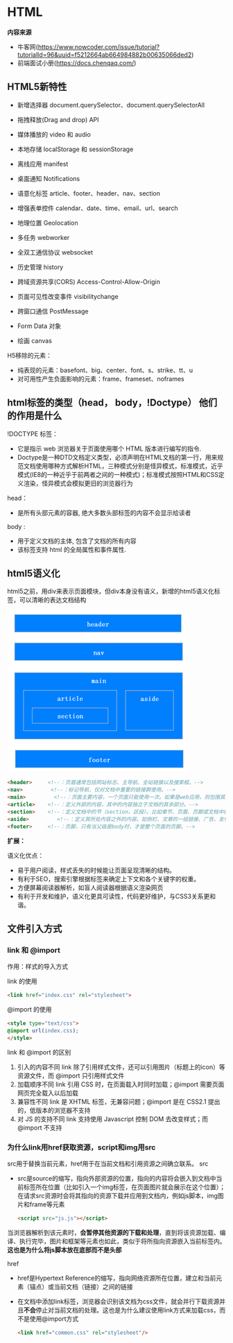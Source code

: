 # HTML

**内容来源**

+ 牛客网(https://www.nowcoder.com/issue/tutorial?tutorialId=96&uuid=f5212664ab664984882b00635066ded2)
+ 前端面试小册(https://docs.chenqaq.com/)

## HTML5新特性

+ 新增选择器 document.querySelector、document.querySelectorAll

+ 拖拽释放(Drag and drop) API

+ 媒体播放的 video 和 audio

+ 本地存储 localStorage 和 sessionStorage

+ 离线应用 manifest

+ 桌面通知 Notifications

+ 语意化标签 article、footer、header、nav、section

+ 增强表单控件 calendar、date、time、email、url、search

+ 地理位置 Geolocation

+ 多任务 webworker

+ 全双工通信协议 websocket

+ 历史管理 history

+ 跨域资源共享(CORS) Access-Control-Allow-Origin

+ 页面可见性改变事件 visibilitychange

+ 跨窗口通信 PostMessage

+ Form Data 对象

+ 绘画 canvas

H5移除的元素：

  - 纯表现的元素：basefont、big、center、font、s、strike、tt、u
  - 对可用性产生负面影响的元素：frame、frameset、noframes

## html标签的类型（head， body，!Doctype） 他们的作用是什么

!DOCTYPE 标签：

- 它是指示 web 浏览器关于页面使用哪个 HTML 版本进行编写的指令.
-  Doctype是一种DTD文档定义类型，必须声明在HTML文档的第一行，用来规范文档使用哪种方式解析HTML，三种模式分别是怪异模式，标准模式，近乎模式(IE8的一种近乎于前两者之间的一种模式)；标准模式按照HTML和CSS定义渲染，怪异模式会模拟更旧的浏览器行为 

head：

- 是所有头部元素的容器, 绝大多数头部标签的内容不会显示给读者

body :

- 用于定义文档的主体, 包含了文档的所有内容
- 该标签支持 html 的全局属性和事件属性.

## html5语义化

html5之前，用div来表示页面模块，但div本身没有语义，新增的html5语义化标签，可以清晰的表达文档结构

 ![html5语义化](image/html5语义化.png) 

```html
<header>     <!--：页眉通常包括网站标志、主导航、全站链接以及搜索框。-->
<nav>         <!--：标记导航，仅对文档中重要的链接群使用。-->
<main>         <!--：页面主要内容，一个页面只能使用一次。如果是web应用，则包围其主要功能。-->
<article>    <!--：定义外部的内容，其中的内容独立于文档的其余部分。-->
<section>    <!--：定义文档中的节（section、区段）。比如章节、页眉、页脚或文档中的其他部分。-->
<aside>         <!--：定义其所处内容之外的内容。如侧栏、文章的一组链接、广告、友情链接、相关产品列表等。-->
<footer>     <!--：页脚，只有当父级是body时，才是整个页面的页脚。-->
```

**扩展：**

语义化优点：

- 易于用户阅读，样式丢失的时候能让页面呈现清晰的结构。
- 有利于SEO，搜索引擎根据标签来确定上下文和各个关键字的权重。
- 方便屏幕阅读器解析，如盲人阅读器根据语义渲染网页
- 有利于开发和维护，语义化更具可读性，代码更好维护，与CSS3关系更和谐。

## 文件引入方式

### link 和 @import

作用：样式的导入方式

link 的使用

```html
<link href="index.css" rel="stylesheet">
```

@import 的使用

```html
<style type="text/css">
@import url(index.css);
</style>
```

link 和 @import 的区别

1. 引入的内容不同
   link 除了引用样式文件，还可以引用图片（标题上的icon）等资源文件，而 @import 只引用样式文件
2. 加载顺序不同
   link 引用 CSS 时，在页面载入时同时加载；@import 需要页面网页完全载入以后加载
3. 兼容性不同
   link 是 XHTML 标签，无兼容问题；@import 是在 CSS2.1 提出的，低版本的浏览器不支持
4. 对 JS 的支持不同
   link 支持使用 Javascript 控制 DOM 去改变样式；而 @import 不支持

### 为什么link用href获取资源，script和img用src

src用于替换当前元素，href用于在当前文档和引用资源之间确立联系。
src
- src是source的缩写，指向外部资源的位置，指向的内容将会嵌入到文档中当前标签所在位置（比如引入一个img标签，在页面图片就会展示在这个位置）；在请求src资源时会将其指向的资源下载并应用到文档内，例如js脚本，img图片和frame等元素

  ```html
  <script src="js.js"></script> 
  ```

当浏览器解析到该元素时，**会暂停其他资源的下载和处理**，直到将该资源加载、编译、执行完毕，图片和框架等元素也如此，类似于将所指向资源嵌入当前标签内。**这也是为什么将js脚本放在底部而不是头部**

href
- href是Hypertext Reference的缩写，指向网络资源所在位置，建立和当前元素（锚点）或当前文档（链接）之间的链接

- 在文档中添加link标签，浏览器会识别该文档为css文件，就会并行下载资源并且**不会**停止对当前文档的处理。这也是为什么建议使用link方式来加载css，而不是使用@import方式

  ```html
  <link href="common.css" rel="stylesheet"/>
  ```